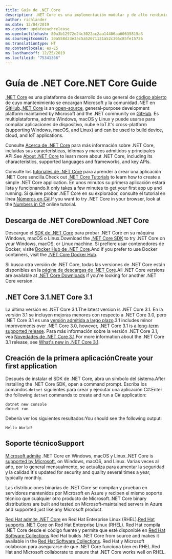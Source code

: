 ```yaml
---
title: Guía de .NET Core
description: .NET Core es una implementación modular y de alto rendimiento de .NET para crear aplicaciones Windows, Linux y macOS. Obtenga información sobre .NET Core para comenzar.
author: richlander
ms.date: 12/04/2019
ms.custom: updateeachrelease
ms.openlocfilehash: 80a3b12972e24c3022ac2aa14406aa60635815a3
ms.sourcegitcommit: 30a558d23e3ac5a52071121a52c305c85fe15726
ms.translationtype: HT
ms.contentlocale: es-ES
ms.lasthandoff: 12/25/2019
ms.locfileid: "75341366"
---
```

# <a name="net-core-guide"></a><span data-ttu-id="1af3d-104">Guía de .NET Core</span><span class="sxs-lookup"><span data-stu-id="1af3d-104">.NET Core Guide</span></span>

<span data-ttu-id="1af3d-105">[.NET Core](about.md) es una plataforma de desarrollo de uso general de [código abierto](https://github.com/dotnet/coreclr/blob/master/LICENSE.TXT) de cuyo mantenimiento se encargan Microsoft y la comunidad .NET en [GitHub](https://github.com/dotnet/core).</span><span class="sxs-lookup"><span data-stu-id="1af3d-105">[.NET Core](about.md) is an [open-source](https://github.com/dotnet/coreclr/blob/master/LICENSE.TXT), general-purpose development platform maintained by Microsoft and the .NET community on [GitHub](https://github.com/dotnet/core).</span></span> <span data-ttu-id="1af3d-106">Es multiplataforma, admite Windows, macOS y Linux y puede usarse para compilar aplicaciones de dispositivo, nube e IoT.</span><span class="sxs-lookup"><span data-stu-id="1af3d-106">It's cross-platform (supporting Windows, macOS, and Linux) and can be used to build device, cloud, and IoT applications.</span></span>

<span data-ttu-id="1af3d-107">Consulte [Acerca de .NET Core](about.md) para más información sobre .NET Core, incluidas sus características, idiomas y marcos admitidos y principales API.</span><span class="sxs-lookup"><span data-stu-id="1af3d-107">See [About .NET Core](about.md) to learn more about .NET Core, including its characteristics, supported languages and frameworks, and key APIs.</span></span>

<span data-ttu-id="1af3d-108">Consulte los [tutoriales de .NET Core](tutorials/index.md) para aprender a crear una aplicación .NET Core sencilla.</span><span class="sxs-lookup"><span data-stu-id="1af3d-108">Check out [.NET Core Tutorials](tutorials/index.md) to learn how to create a simple .NET Core application.</span></span> <span data-ttu-id="1af3d-109">En unos minutos su primera aplicación estará lista y funcionando.</span><span class="sxs-lookup"><span data-stu-id="1af3d-109">It only takes a few minutes to get your first app up and running.</span></span> <span data-ttu-id="1af3d-110">Si quiere probar .NET Core en su explorador, consulte el tutorial en línea [Números en C#](../csharp/tutorials/intro-to-csharp/numbers-in-csharp.yml).</span><span class="sxs-lookup"><span data-stu-id="1af3d-110">If you want to try .NET Core in your browser, look at the [Numbers in C#](../csharp/tutorials/intro-to-csharp/numbers-in-csharp.yml) online tutorial.</span></span>

## <a name="download-net-core"></a><span data-ttu-id="1af3d-111">Descarga de .NET Core</span><span class="sxs-lookup"><span data-stu-id="1af3d-111">Download .NET Core</span></span>

<span data-ttu-id="1af3d-112">Descargue el [SDK de .NET Core](https://www.microsoft.com/net/download) para probar .NET Core en su máquina Windows, macOS o Linux.</span><span class="sxs-lookup"><span data-stu-id="1af3d-112">Download the [.NET Core SDK](https://www.microsoft.com/net/download) to try .NET Core on your Windows, macOS, or Linux machine.</span></span> <span data-ttu-id="1af3d-113">Si prefiere usar contenedores de Docker, visite [Docker Hub de .NET Core](https://hub.docker.com/_/microsoft-dotnet-core/).</span><span class="sxs-lookup"><span data-stu-id="1af3d-113">And if you prefer to use Docker containers, visit the [.NET Core Docker Hub](https://hub.docker.com/_/microsoft-dotnet-core/).</span></span>

<span data-ttu-id="1af3d-114">Si busca otra versión de .NET Core, todas las versiones de .NET Core están disponibles en la [página de descargas de .NET Core](https://dotnet.microsoft.com/download/dotnet-core).</span><span class="sxs-lookup"><span data-stu-id="1af3d-114">All .NET Core versions are available at [.NET Core Downloads](https://dotnet.microsoft.com/download/dotnet-core) if you're looking for another .NET Core version.</span></span>

## <a name="net-core-31"></a><span data-ttu-id="1af3d-115">.NET Core 3.1</span><span class="sxs-lookup"><span data-stu-id="1af3d-115">.NET Core 3.1</span></span>

<span data-ttu-id="1af3d-116">La última versión es .NET Core 3.1.</span><span class="sxs-lookup"><span data-stu-id="1af3d-116">The latest version is .NET Core 3.1.</span></span> <span data-ttu-id="1af3d-117">En la versión 3.1 se incluyen mejoras menores con respecto a .NET Core 3.0, pero .NET Core 3.1 es una [versión admitida a largo plazo](https://dotnet.microsoft.com/platform/support/policy/dotnet-core).</span><span class="sxs-lookup"><span data-stu-id="1af3d-117">3.1 includes minor improvements over .NET Core 3.0, however, .NET Core 3.1 is a [long-term supported release](https://dotnet.microsoft.com/platform/support/policy/dotnet-core).</span></span> <span data-ttu-id="1af3d-118">Para más información sobre la versión .NET Core 3.1, vea [Novedades de .NET Core 3.1](./whats-new/dotnet-core-3-1.md).</span><span class="sxs-lookup"><span data-stu-id="1af3d-118">For more information about the .NET Core 3.1 release, see [What's new in .NET Core 3.1](./whats-new/dotnet-core-3-1.md).</span></span>

## <a name="create-your-first-application"></a><span data-ttu-id="1af3d-119">Creación de la primera aplicación</span><span class="sxs-lookup"><span data-stu-id="1af3d-119">Create your first application</span></span>

<span data-ttu-id="1af3d-120">Después de instalar el SDK de .NET Core, abra un símbolo del sistema.</span><span class="sxs-lookup"><span data-stu-id="1af3d-120">After installing the .NET Core SDK, open a command prompt.</span></span> <span data-ttu-id="1af3d-121">Escriba los comandos `dotnet` siguientes para crear y ejecutar una aplicación C#:</span><span class="sxs-lookup"><span data-stu-id="1af3d-121">Enter the following `dotnet` commands to create and run a C# application:</span></span>

```dotnetcli
dotnet new console
dotnet run
```

<span data-ttu-id="1af3d-122">Debería ver los siguientes resultados:</span><span class="sxs-lookup"><span data-stu-id="1af3d-122">You should see the following output:</span></span>

```output
Hello World!
```

## <a name="support"></a><span data-ttu-id="1af3d-123">Soporte técnico</span><span class="sxs-lookup"><span data-stu-id="1af3d-123">Support</span></span>

<span data-ttu-id="1af3d-124">[Microsoft admite](https://dotnet.microsoft.com/platform/support/policy) .NET Core en Windows, macOS y Linux.</span><span class="sxs-lookup"><span data-stu-id="1af3d-124">.NET Core is [supported by Microsoft](https://dotnet.microsoft.com/platform/support/policy), on Windows, macOS, and Linux.</span></span> <span data-ttu-id="1af3d-125">Varias veces al año, por lo general mensualmente, se actualiza para aumentar la seguridad y la calidad.</span><span class="sxs-lookup"><span data-stu-id="1af3d-125">It's updated for security and quality several times a year, typically monthly.</span></span>

<span data-ttu-id="1af3d-126">Las distribuciones binarias de .NET Core se compilan y prueban en servidores mantenidos por Microsoft en Azure y reciben el mismo soporte técnico que cualquier otro producto de Microsoft.</span><span class="sxs-lookup"><span data-stu-id="1af3d-126">.NET Core binary distributions are built and tested on Microsoft-maintained servers in Azure and supported just like any Microsoft product.</span></span>

<span data-ttu-id="1af3d-127">[Red Hat admite .NET Core](http://redhatloves.net/) en Red Hat Enterprise Linux (RHEL).</span><span class="sxs-lookup"><span data-stu-id="1af3d-127">[Red Hat supports .NET Core](http://redhatloves.net/) on Red Hat Enterprise Linux (RHEL).</span></span> <span data-ttu-id="1af3d-128">Red Hat compila .NET Core desde el código fuente y permite que esté disponible en [Red Hat Software Collections](https://developers.redhat.com/products/softwarecollections/overview/).</span><span class="sxs-lookup"><span data-stu-id="1af3d-128">Red Hat builds .NET Core from source and makes it available in the [Red Hat Software Collections](https://developers.redhat.com/products/softwarecollections/overview/).</span></span> <span data-ttu-id="1af3d-129">Red Hat y Microsoft colaboran para asegurarse de que .NET Core funciona bien en RHEL.</span><span class="sxs-lookup"><span data-stu-id="1af3d-129">Red Hat and Microsoft collaborate to ensure that .NET Core works well on RHEL.</span></span>
